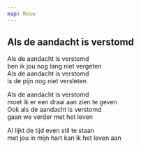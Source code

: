 ```yaml
---
map: Rouw
---
```


## Als de aandacht is verstomd

Als de aandacht is verstomd \
ben ik jou nog lang niet vergeten \
Als de aandacht is verstomd \
is de pijn nog niet versleten

Als de aandacht is verstomd \
moet ik er een draai aan zien te geven \
Ook als de aandacht is verstomd \
gaan we verder met het leven

Al lijkt de tijd even stil te staan \
met jou in mijn hart kan ik het leven aan
